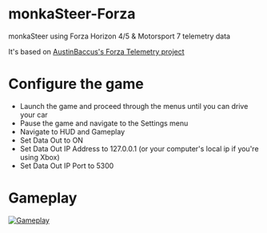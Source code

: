 # monkaSteer-Forza
monkaSteer using Forza Horizon 4/5 &amp; Motorsport 7 telemetry data

It's based on [AustinBaccus's Forza Telemetry project](https://github.com/austinbaccus/forza-telemetry)

# Configure the game
- Launch the game and proceed through the menus until you can drive your car
- Pause the game and navigate to the Settings menu
- Navigate to HUD and Gameplay
- Set Data Out to ON
- Set Data Out IP Address to 127.0.0.1 (or your computer's local ip if you're using Xbox)
- Set Data Out IP Port to 5300

# Gameplay
[![Gameplay](https://img.youtube.com/vi/-iviL2NfuuA/hqdefault.jpg)](https://youtu.be/-iviL2NfuuA)
